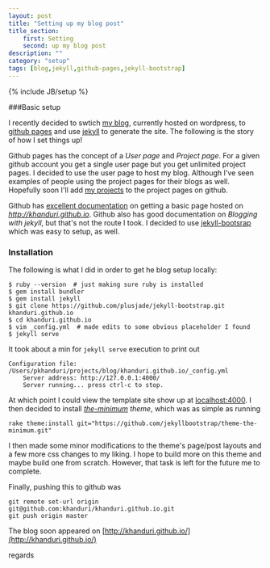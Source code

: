 ```yaml
---
layout: post
title: "Setting up my blog post"
title_section:
    first: Setting 
    second: up my blog post
description: ""
category: "setup"
tags: [blog,jekyll,github-pages,jekyll-bootstrap]
---
```

{% include JB/setup %}

###Basic setup

I recently decided to swtich [my blog](http://techneekr.wordpress.com/), currently hosted on wordpress, to 
[github pages](https://pages.github.com/) and use [jekyll](http://jekyllrb.com/) to generate the site. The 
following is the story of how I set things up!

Github pages has the concept of a *User page* and *Project page*. For a given github account you get a single user page
but you get unlimited project pages. I decided to use the user page to host my blog. Although I've seen examples of 
people using the project pages for their blogs as well. Hopefully soon I'll add 
[my projects](http://ezapps.herokuapp.com/) to the project pages on github.

Github has [excellent documentation](https://pages.github.com/) on getting a basic page hosted 
on *http://khanduri.github.io*. Github also has good documentation on *Blogging with jekyll*, but that's not the 
route I took. I decided to use [jekyll-bootsrap](http://jekyllbootstrap.com/) which was easy to setup, as well.

### Installation 

The following is what I did in order to get he blog setup locally:

    $ ruby --version  # just making sure ruby is installed
    $ gem install bundler
    $ gem install jekyll
    $ git clone https://github.com/plusjade/jekyll-bootstrap.git khanduri.github.io
    $ cd khanduri.github.io
    $ vim _config.yml  # made edits to some obvious placeholder I found
    $ jekyll serve 

It took about a min for `jekyll serve` execution to print out

    Configuration file: /Users/pkhanduri/projects/blog/khanduri.github.io/_config.yml
        Server address: http://127.0.0.1:4000/
        Server running... press ctrl-c to stop.

At which point I could view the template site show up at [localhost:4000](http://localhost:4000). I then decided to 
install *[the-minimum](https://github.com/jekyllbootstrap/theme-the-minimum) theme*, which was as simple as running

    rake theme:install git="https://github.com/jekyllbootstrap/theme-the-minimum.git"

I then made some minor modifications to the theme's page/post layouts and a few more css changes to my liking. I hope to 
build more on this theme and maybe build one from scratch. However, that task is left for the future me to complete.

Finally, pushing this to github was

    git remote set-url origin git@github.com:khanduri/khanduri.github.io.git
    git push origin master

The blog soon appeared on [http://khanduri.github.io/](http://khanduri.github.io/)

regards
